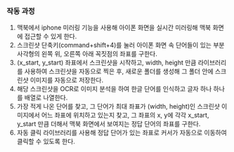 ### 작동 과정
1. 맥북에서 iphone 미러링 기능을 사용해 아이폰 화면을 실시간 미러링해 맥북 화면에 접근할 수 있게 한다.
2. 스크린샷 단축키(command+shift+4)를 눌러 아이폰 화면 속 단어들이 있는 부분 사각형의 왼쪽 위, 오른쪽 아래 꼭짓점의 좌표를 구한다.
3. (x_start, y_start) 좌표에서 스크린샷을 시작하고, width, height 만큼 라이브러리를 사용하여 스크린샷을 자동으로 찍은 후, 새로운 폴더를 생성해 그 폴더 안에 스크린샷 이미지를 자동으로 저장한다.
4. 해당 스크린샷을 OCR로 이미지 분석을 하여 한글 단어를 인식하고 글자 하나 하나를 배열로 나열한다.
5. 가장 적게 나온 단어를 찾고, 그 단어가 최대 좌표가 (width, height)인 스크린샷 이미지에서 어느 좌표에 위치하고 있는지 찾고, 그 좌표의 x, y에 각각 x_start, y_start 만큼 더해서 맥북 화면에서 보여지는 정답 단어의 좌표를 구한다.
6. 자동 클릭 라이브러리를 사용해 정답 단어가 있는 좌표로 커서가 자동으로 이동하여 클릭할 수 있도록 한다.
